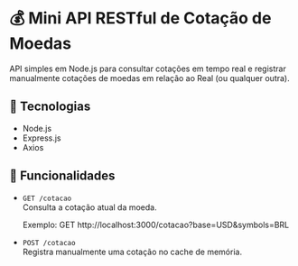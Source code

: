 # 💰 Mini API RESTful de Cotação de Moedas

API simples em Node.js para consultar cotações em tempo real e registrar manualmente cotações de moedas em relação ao Real (ou qualquer outra).

## 🚀 Tecnologias
- Node.js
- Express.js
- Axios

## 🎯 Funcionalidades
- `GET /cotacao`  
  Consulta a cotação atual da moeda.
  
  Exemplo: GET http://localhost:3000/cotacao?base=USD&symbols=BRL 



- `POST /cotacao`  
Registra manualmente uma cotação no cache de memória.

